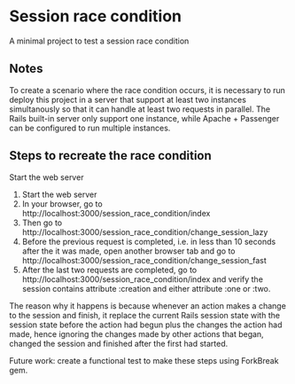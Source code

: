 Session race condition
======================

A minimal project to test a session race condition

Notes
-----
To create a scenario where the race condition occurs, it is necessary to run deploy this project in a server that support at least two instances simultanously so that it can handle at least two requests in parallel. The Rails built-in server only support one instance, while Apache + Passenger can be configured to run multiple instances.

Steps to recreate the race condition
------------------------------------
Start the web server
1. Start the web server
2. In your browser, go to http://localhost:3000/session_race_condition/index
3. Then go to http://localhost:3000/session_race_condition/change_session_lazy
4. Before the previous request is completed, i.e. in less than 10 seconds after the it was made, open another browser tab and go to http://localhost:3000/session_race_condition/change_session_fast
5. After the last two requests are completed, go to http://localhost:3000/session_race_condition/index and verify the session contains attribute :creation and either attribute :one or :two.

The reason why it happens is because whenever an action makes a change to the session and finish, it replace the current Rails session state with the session state before the action had begun plus the changes the action had made, hence ignoring the changes made by other actions that began, changed the session and finished after the first had started.

Future work: create a functional test to make these steps using ForkBreak gem.
